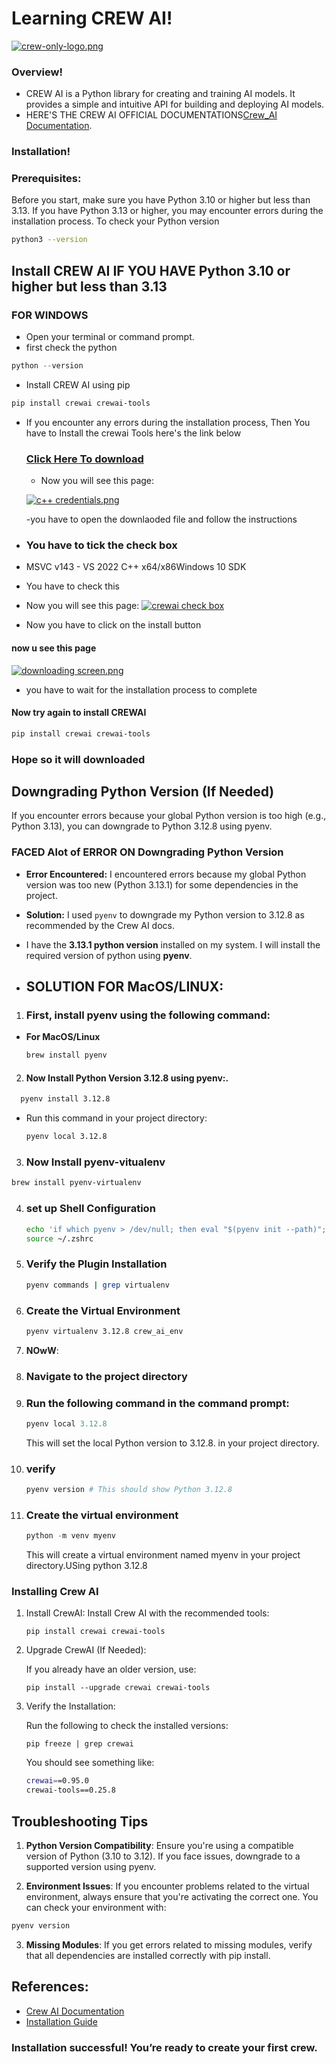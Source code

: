 # **Learning CREW AI!**

[![crew-only-logo.png](https://i.postimg.cc/G3xn0D6W/crew-only-logo.png)](https://postimg.cc/F1zB3Yrp)

### **Overview!**

- CREW AI is a Python library for creating and training AI models. It provides a simple and intuitive API for building and deploying AI models.
- HERE'S THE CREW AI OFFICIAL DOCUMENTATIONS[Crew_AI Documentation](https://docs.crewai.com/introduction).

### **Installation!**

### Prerequisites:

Before you start, make sure you have Python 3.10 or higher but less than 3.13. If you have Python 3.13 or higher, you may encounter errors during the installation process.
To check your Python version

```bash
python3 --version

```

## Install CREW AI IF YOU HAVE Python 3.10 or higher but less than 3.13

### FOR WINDOWS

- Open your terminal or command prompt.
- first check the python

```powershell
python --version
```

- Install CREW AI using pip

```powershell
pip install crewai crewai-tools
```

- If you encounter any errors during the installation process, Then You have to Install the crewai Tools here's the link below

  ### [Click Here To download](https://visualstudio.microsoft.com)

  - Now you will see this page:

  [![c++ credentials.png](https://i.postimg.cc/fbZqVSsW/Screenshot-2025-01-25-at-18-48-15.png)](https://postimg.cc/bZC9MJd4)

  -you have to open the downlaoded file and follow the instructions

- ### You have to tick the check box

- MSVC v143 - VS 2022 C++ x64/x86Windows 10 SDK
- You have to check this
- Now you will see this page:
  [![crewai check box](https://i.postimg.cc/kgzh738N/Screenshot-2025-01-27-at-20-37-24.png)](https://postimg.cc/mP3SSnmh)
- Now you have to click on the install button

#### now u see this page

[![downloading screen.png](https://i.postimg.cc/SKL5d12W/Screenshot-2025-01-27-at-20-37-42.png)](https://postimg.cc/4KdBN51d)

-  you have to wait for the installation process to complete

#### Now try again to install CREWAI

```powershell
pip install crewai crewai-tools
```

### Hope so it will downloaded

## **Downgrading Python Version (If Needed)**

If you encounter errors because your global Python version is too high (e.g., Python 3.13), you can downgrade to Python 3.12.8 using pyenv.

### **FACED Alot of ERROR ON Downgrading Python Version**

- **Error Encountered:** I encountered errors because my global Python version was too new (Python 3.13.1) for some dependencies in the project.
- **Solution:** I used `pyenv` to downgrade my Python version to 3.12.8 as recommended by the Crew AI docs.
- I have the **3.13.1 python version** installed on my system. I will install the required version of python using **pyenv**.

- ## SOLUTION FOR MacOS/LINUX:

1. ### First, install **pyenv** using the following command:

- **For MacOS/Linux**

  ```bash
  brew install pyenv

  ```

2. #### Now Install Python Version 3.12.8 using pyenv:.

```bash
  pyenv install 3.12.8
```

- Run this command in your project directory:
  ```bash
  pyenv local 3.12.8
  ```

3. ### Now Install pyenv-vitualenv

```bash
brew install pyenv-virtualenv

```

4. ### set up Shell Configuration
   ```bash
   echo 'if which pyenv > /dev/null; then eval "$(pyenv init --path)"; eval "$(pyenv init -)"; eval "$(pyenv virtualenv-init -)"; fi' >> ~/.zshrc
   source ~/.zshrc
   ```
5. ### Verify the Plugin Installation

   ```bash
   pyenv commands | grep virtualenv

   ```

6. ### Create the Virtual Environment
   ```bash
   pyenv virtualenv 3.12.8 crew_ai_env
   ```



9. **NOwW**:

1. ### Navigate to the project directory

1. ### Run the following command in the command prompt:
   ```powershell
   pyenv local 3.12.8
   ```
   This will set the local Python version to 3.12.8. in your project directory.
1. ### verify
   ```powershell
   pyenv version # This should show Python 3.12.8
   ```
1. ### Create the virtual environment
   ```powershell
   python -m venv myenv
   ```
   This will create a virtual environment named myenv in your project directory.USing python 3.12.8

### **Installing Crew AI**

1. Install CrewAI:
   Install Crew AI with the recommended tools:

   ```Terminal
   pip install crewai crewai-tools

   ```

2. Upgrade CrewAI (If Needed):

   If you already have an older version, use:

   ```Terminal
   pip install --upgrade crewai crewai-tools

   ```

3. Verify the Installation:

   Run the following to check the installed versions:

   ```Terminal
   pip freeze | grep crewai
   ```

   You should see something like:

   ```bash
   crewai==0.95.0
   crewai-tools==0.25.8
   ```

## **Troubleshooting Tips**

1. **Python Version Compatibility**: Ensure you're using a compatible version of Python (3.10 to 3.12). If you face issues, downgrade to a supported version using pyenv.

2. **Environment Issues**: If you encounter problems related to the virtual environment, always ensure that you're activating the correct one. You can check your environment with:

```bash
pyenv version
```

3. **Missing Modules**: If you get errors related to missing modules, verify that all dependencies are installed correctly with pip install.

## References:

- [Crew AI Documentation](https://crew.ai/docs/)
- [Installation Guide](https://docs.crewai.com/installation)

### Installation successful! You’re ready to create your first crew.
